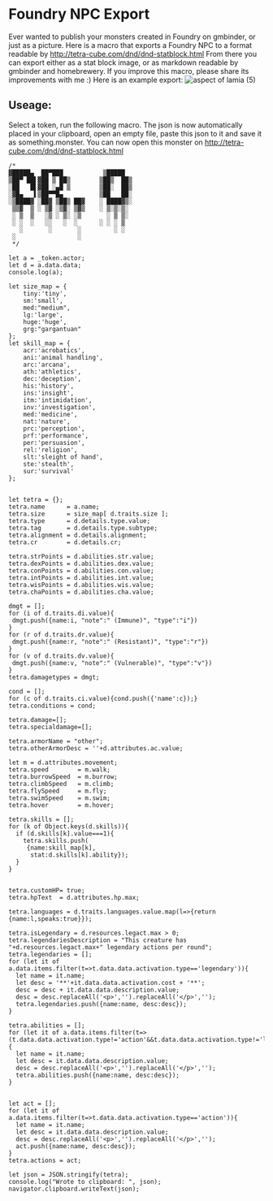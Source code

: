 # Foundry NPC Export
Ever wanted to publish your monsters created in Foundry on gmbinder, or just as a picture. Here is a macro that exports a Foundry NPC to a format readable by 
http://tetra-cube.com/dnd/dnd-statblock.html
From there you can export either as a stat block image, or as markdown readable by gmbinder and homebrewery. If you improve this macro, please share its improvements with me :)
Here is an example export:
![aspect of lamia (5)](https://user-images.githubusercontent.com/8543541/184555525-cf1f8019-ea6c-418e-ad85-8e2de4b21f19.png)


## Useage:
Select a token, run the following macro. The json is now automatically placed in your clipboard, open an empty file, paste this json to it and save it as something.monster. You can now open this monster on 
http://tetra-cube.com/dnd/dnd-statblock.html

```JS
/*
▓█████▄  ██▀███           ▒█████  
▒██▀ ██▌▓██ ▒ ██▒        ▒██▒  ██▒
░██   █▌▓██ ░▄█ ▒        ▒██░  ██▒
░▓█▄   ▌▒██▀▀█▄          ▒██   ██░
░▒████▓ ░██▓ ▒██▒ ██▓    ░ ████▓▒░
 ▒▒▓  ▒ ░ ▒▓ ░▒▓░ ▒▓▒    ░ ▒░▒░▒░ 
 ░ ▒  ▒   ░▒ ░ ▒░ ░▒       ░ ▒ ▒░ 
 ░ ░  ░   ░░   ░  ░      ░ ░ ░ ▒  
   ░       ░       ░         ░ ░  
 ░                 ░              
 */

let a = _token.actor;
let d = a.data.data;
console.log(a);

let size_map = {
	tiny:'tiny',
	sm:'small',
	med:"medium", 
	lg:'large', 
	huge:'huge', 
	grg:"gargantuan"
};
let skill_map = {
	acr:'acrobatics',
	ani:'animal handling',
	arc:'arcana',
	ath:'athletics',
	dec:'deception',
	his:'history',
	ins:'insight',
	itm:'intimidation',
	inv:'investigation',
	med:'medicine',
	nat:'nature',
	prc:'perception',
	prf:'performance',
	per:'persuasion',
	rel:'religion',
	slt:'sleight of hand',
	ste:'stealth',
	sur:'survival'
};


let tetra = {};
tetra.name      = a.name;
tetra.size      = size_map[ d.traits.size ];
tetra.type      = d.details.type.value;
tetra.tag       = d.details.type.subtype;
tetra.alignment = d.details.alignment;
tetra.cr        = d.details.cr;

tetra.strPoints = d.abilities.str.value;
tetra.dexPoints = d.abilities.dex.value;
tetra.conPoints = d.abilities.con.value;
tetra.intPoints = d.abilities.int.value;
tetra.wisPoints = d.abilities.wis.value;
tetra.chaPoints = d.abilities.cha.value;

dmgt = [];
for (i of d.traits.di.value){
 dmgt.push({name:i, "note":" (Immune)", "type":"i"})
}
for (r of d.traits.dr.value){
 dmgt.push({name:r, "note":" (Resistant)", "type":"r"})
}
for (v of d.traits.dv.value){
 dmgt.push({name:v, "note":" (Vulnerable)", "type":"v"})
}
tetra.damagetypes = dmgt;

cond = [];
for (c of d.traits.ci.value){cond.push({'name':c});}
tetra.conditions = cond;

tetra.damage=[];
tetra.specialdamage=[];

tetra.armorName = "other";
tetra.otherArmorDesc = ''+d.attributes.ac.value;

let m = d.attributes.movement;
tetra.speed        = m.walk;
tetra.burrowSpeed  = m.burrow;
tetra.climbSpeed   = m.climb;
tetra.flySpeed     = m.fly;
tetra.swimSpeed    = m.swim;
tetra.hover        = m.hover;

tetra.skills = [];
for (k of Object.keys(d.skills)){
  if (d.skills[k].value===1){
    tetra.skills.push(
     {name:skill_map[k], 
      stat:d.skills[k].ability});
  }
}


tetra.customHP= true;
tetra.hpText  = d.attributes.hp.max;

tetra.languages = d.traits.languages.value.map(l=>{return {name:l,speaks:true}});

tetra.isLegendary = d.resources.legact.max > 0;
tetra.legendariesDescription = "This creature has "+d.resources.legact.max+" legendary actions per round";
tetra.legendaries = [];
for (let it of a.data.items.filter(t=>t.data.data.activation.type=='legendary')){
  let name = it.name;
  let desc = '**'+it.data.data.activation.cost + '**';
  desc = desc + it.data.data.description.value;
  desc = desc.replaceAll('<p>','').replaceAll('</p>','');  
  tetra.legendaries.push({name:name, desc:desc});
}

tetra.abilities = [];
for (let it of a.data.items.filter(t=>(t.data.data.activation.type!='action'&&t.data.data.activation.type!='legendary'))){
  let name = it.name;
  let desc = it.data.data.description.value;
  desc = desc.replaceAll('<p>','').replaceAll('</p>','');  
  tetra.abilities.push({name:name, desc:desc});
}


let act = [];
for (let it of a.data.items.filter(t=>t.data.data.activation.type=='action')){
  let name = it.name;
  let desc = it.data.data.description.value;
  desc = desc.replaceAll('<p>','').replaceAll('</p>','');  
  act.push({name:name, desc:desc});
}
tetra.actions = act;

let json = JSON.stringify(tetra);
console.log("Wrote to clipboard: ", json);
navigator.clipboard.writeText(json);
```
